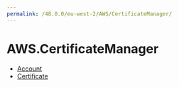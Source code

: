 ```yaml
---
permalink: /48.0.0/eu-west-2/AWS/CertificateManager/
---
```


# AWS.CertificateManager



* [Account](Account.md)
* [Certificate](Certificate.md)